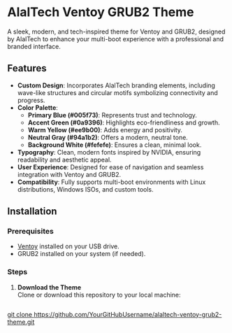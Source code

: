 # AlalTech Ventoy GRUB2 Theme  

A sleek, modern, and tech-inspired theme for Ventoy and GRUB2, designed by AlalTech to enhance your multi-boot experience with a professional and branded interface.  

## Features  
- **Custom Design**: Incorporates AlalTech branding elements, including wave-like structures and circular motifs symbolizing connectivity and progress.  
- **Color Palette**:  
  - **Primary Blue (#005f73)**: Represents trust and technology.  
  - **Accent Green (#0a9396)**: Highlights eco-friendliness and growth.  
  - **Warm Yellow (#ee9b00)**: Adds energy and positivity.  
  - **Neutral Gray (#94a1b2)**: Offers a modern, neutral tone.  
  - **Background White (#fefefe)**: Ensures a clean, minimal look.  
- **Typography**: Clean, modern fonts inspired by NVIDIA, ensuring readability and aesthetic appeal.  
- **User Experience**: Designed for ease of navigation and seamless integration with Ventoy and GRUB2.  
- **Compatibility**: Fully supports multi-boot environments with Linux distributions, Windows ISOs, and custom tools.  

## Installation  

### Prerequisites  
- [Ventoy](https://www.ventoy.net/en/index.html) installed on your USB drive.  
- GRUB2 installed on your system (if needed).  

### Steps  
1. **Download the Theme**  
   Clone or download this repository to your local machine:  
   ```bash
[   git clone https://github.com/YourGitHubUsername/alaltech-ventoy-grub2-theme.git
](https://github.com/asiddau-alal-kuffar/AlalTech.git)
